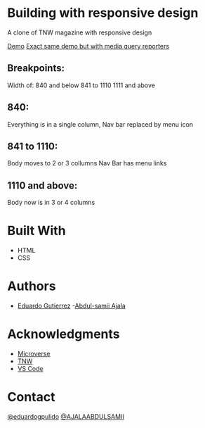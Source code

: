 # Building with responsive design
A clone of TNW magazine with responsive design 

[Demo](https://raw.githack.com/fedgut/building_with_responsive_design/create-tnw-page/index.html)
[Exact same demo but with media query reporters](https://raw.githubusercontent.com/fedgut/building_with_responsive_design/create-tnw-page/indexMQ.html)

## Breakpoints:
Width of:
840 and below
841 to 1110
1111 and above 

## 840:
Everything is in a single column, Nav bar replaced by menu icon

## 841 to 1110:
Body moves to 2 or 3 collumns
Nav Bar has menu links

## 1110 and above:
Body now is in 3 or 4 columns 

# Built With
- HTML
- CSS

# Authors
- [Eduardo Gutierrez](https://github.com/fedgut)
 -[Abdul-samii Ajala](https://github.com/jalasem)


# Acknowledgments
- [Microverse](https://microverse.org)
- [TNW](https://thenextweb.com/)
- [VS Code](https://code.visualstudio.com/)

# Contact
 [@eduardogpulido](https://twitter.com/eduardogpulido)
 [@AJALAABDULSAMII](https://twitter.com/AJALAABDULSAMII)
